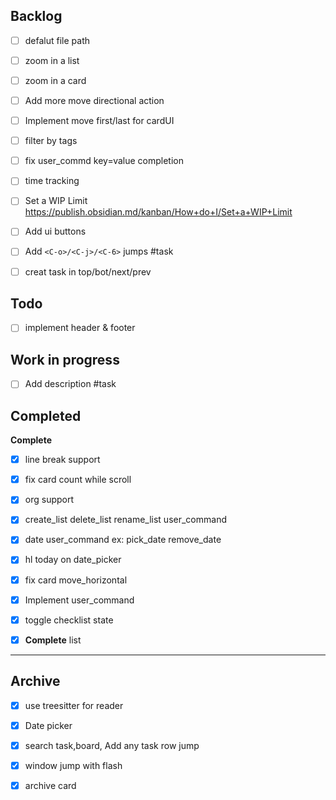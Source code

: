 ## Backlog

- [ ] defalut file path

- [ ] zoom in a list

- [ ] zoom in a card

- [ ] Add more move directional action

- [ ] Implement move first/last for cardUI

- [ ] filter by tags

- [ ] fix user_commd key=value completion

- [ ] time tracking

- [ ] Set a WIP Limit https://publish.obsidian.md/kanban/How+do+I/Set+a+WIP+Limit

- [ ] Add ui buttons

- [ ] Add `<C-o>/<C-j>/<C-6>` jumps #task

- [ ] creat task in top/bot/next/prev

## Todo

- [ ] implement header & footer

## Work in progress

- [ ] Add description #task

## Completed

**Complete**

- [x] line break support

- [x] fix card count while scroll

- [x] org support

- [x] create_list delete_list rename_list user_command

- [x] date user_command ex: pick_date remove_date

- [x] hl today on date_picker

- [x] fix card move_horizontal

- [x] Implement user_command

- [x] toggle checklist state

- [x] **Complete** list


***

## Archive

- [x] use treesitter for reader

- [x] Date picker

- [x] search task,board, Add any task row jump

- [x] window jump with flash

- [x] archive card

